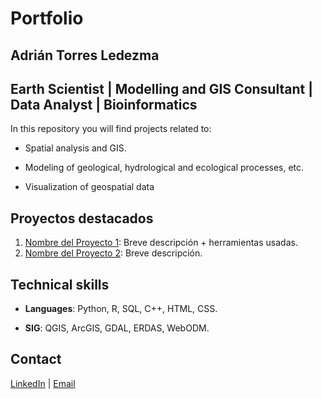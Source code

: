 # Portfolio 
## Adrián Torres Ledezma
## Earth Scientist | Modelling and GIS Consultant | Data Analyst | Bioinformatics  

In this repository you will find projects related to:

- Spatial analysis and GIS.

- Modeling of geological, hydrological and ecological processes, etc.

- Visualization of geospatial data
 
## Proyectos destacados
1. [Nombre del Proyecto 1](projects/proyecto-1): Breve descripción + herramientas usadas.
2. [Nombre del Proyecto 2](projects/proyecto-2): Breve descripción.
   

## Technical skills
- **Languages**: Python, R, SQL, C++, HTML, CSS.

- **SIG**: QGIS, ArcGIS, GDAL, ERDAS, WebODM.

## Contact
[LinkedIn](www.linkedin.com/in/adriantorresl) | [Email](mailto:adriantorresledezma01@gmail.com)
